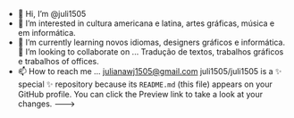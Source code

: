 - 👋 Hi, I’m @juli1505
- 👀 I’m interested in  cultura americana e latina, artes gráficas, música e  em informática.
- 🌱 I’m currently learning  novos idiomas, designers  gráficos  e informática.
 💞️ I’m looking to collaborate on ... Tradução de textos, trabalhos gráficos e  trabalhos  of offices.
- 📫 How to reach me ... julianawj1505@gmail.com
juli1505/juli1505 is a ✨ special ✨ repository because its `README.md` (this file) appears on your GitHub profile.
You can click the Preview link to take a look at your changes.
--->
